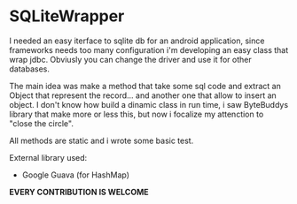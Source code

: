 # SQLiteWrapper
I needed an easy iterface to sqlite db for an android application, since frameworks needs too many configuration i'm developing an easy class that wrap jdbc.
Obviusly you can change the driver and use it for other databases.

The main idea was make a method that take some sql code and extract an Object that represent the record... and another one that allow to insert an object.
I don't know how build a dinamic class in run time, i saw ByteBuddys library that make more or less this, but now i focalize my attenction to "close the circle".

All methods are static and i wrote some basic test.

External library used:
- Google Guava (for HashMap)

**EVERY CONTRIBUTION IS WELCOME**
